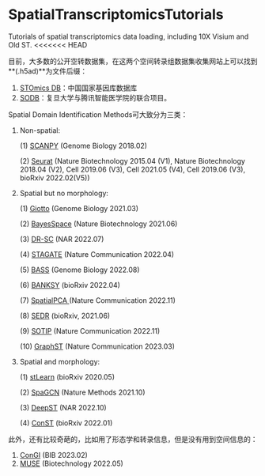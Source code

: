 # SpatialTranscriptomicsTutorials
Tutorials of spatial transcriptomics data loading, including 10X Visium and Old ST.
<<<<<<< HEAD

目前，大多数的公开空转数据集，在这两个空间转录组数据集收集网站上可以找到**(.h5ad)**为文件后缀：

1. [STOmics DB](https://db.cngb.org/stomics/)：中国国家基因库数据库
2. [SODB](https://gene.ai.tencent.com/SpatialOmics/)：复旦大学与腾讯智能医学院的联合项目。

Spatial Domain Identification Methods可大致分为三类：

1. Non-spatial: 

   (1) [SCANPY](https://genomebiology.biomedcentral.com/articles/10.1186/s13059-017-1382-0) (Genome Biology 2018.02)

   (2) [Seurat](https://satijalab.org/seurat/) (Nature Biotechnology 2015.04 (V1),  Nature Biotechnology 2018.04 (V2), Cell 2019.06 (V3), Cell 2021.05 (V4), Cell 2019.06 (V3), bioRxiv 2022.02(V5))

2. Spatial but no morphology: 

   (1) [Giotto](https://genomebiology.biomedcentral.com/articles/10.1186/s13059-021-02286-2) (Genome Biology 2021.03)

   (2) [BayesSpace](https://www.nature.com/articles/s41587-021-00935-2) (Nature Biotechnology 2021.06)

   (3) [DR-SC](https://academic.oup.com/nar/article/50/12/e72/6555431) (NAR 2022.07)

   (4) [STAGATE](https://www.nature.com/articles/s41467-022-29439-6) (Nature Communication 2022.04)

   (5) [BASS](https://genomebiology.biomedcentral.com/articles/10.1186/s13059-022-02734-7) (Genome Biology 2022.08)

   (6) [BANKSY](https://www.biorxiv.org/content/10.1101/2022.04.14.488259v1.full) (bioRxiv 2022.04)

   (7) [SpatialPCA ](https://www.nature.com/articles/s41467-022-34879-1) (Nature Communication 2022.11)

   (8) [SEDR](https://www.biorxiv.org/content/10.1101/2021.06.15.448542v2) (bioRxiv, 2021.06)

   (9) [SOTIP](https://www.nature.com/articles/s41467-022-34867-5) (Nature Communication 2022.11)

   (10) [GraphST](https://www.nature.com/articles/s41467-023-36796-3) (Nature Communication 2023.03)

3. Spatial and morphology:

   (1) [stLearn](https://stlearn.readthedocs.io/en/latest/tutorials.html) (bioRxiv 2020.05)

   (2) [SpaGCN](https://www.nature.com/articles/s41592-021-01255-8) (Nature Methods 2021.10)

   (3) [DeepST](https://academic.oup.com/nar/article/50/22/e131/6761985) (NAR 2022.10)

   (4) [ConST](https://github.com/ys-zong/conST) (bioRxiv 2022.01)

此外，还有比较奇葩的，比如用了形态学和转录信息，但是没有用到空间信息的：

1. [ConGI](https://academic.oup.com/bib/article-abstract/24/2/bbad048/7035112) (BIB 2023.02)
1. [MUSE](https://www.nature.com/articles/s41587-022-01251-z) (Biotechnology 2022.05)
